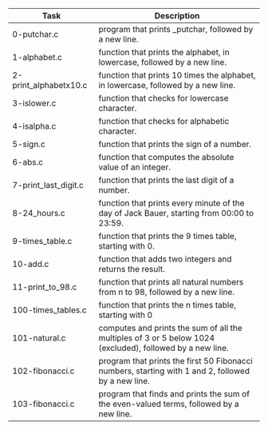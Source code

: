 | Task | Description |
| ---- | ----------- |
| 0-putchar.c | program that prints \_putchar, followed by a new line. |
| 1-alphabet.c | function that prints the alphabet, in lowercase, followed by a new line. |
| 2-print\_alphabetx10.c | function that prints 10 times the alphabet, in lowercase, followed by a new line. |
| 3-islower.c | function that checks for lowercase character. |
| 4-isalpha.c | function that checks for alphabetic character. |
| 5-sign.c |  function that prints the sign of a number. |
| 6-abs.c | function that computes the absolute value of an integer. |
| 7-print\_last\_digit.c | function that prints the last digit of a number. |
| 8-24\_hours.c | function that prints every minute of the day of Jack Bauer, starting from 00:00 to 23:59. |
| 9-times\_table.c | function that prints the 9 times table, starting with 0. |
| 10-add.c | function that adds two integers and returns the result. |
| 11-print\_to\_98.c | function that prints all natural numbers from n to 98, followed by a new line. |
| 100-times\_tables.c | function that prints the n times table, starting with 0 |
| 101-natural.c | computes and prints the sum of all the multiples of 3 or 5 below 1024 (excluded), followed by a new line. |
| 102-fibonacci.c | program that prints the first 50 Fibonacci numbers, starting with 1 and 2, followed by a new line. |
| 103-fibonacci.c | program that finds and prints the sum of the even-valued terms, followed by a new line. |
